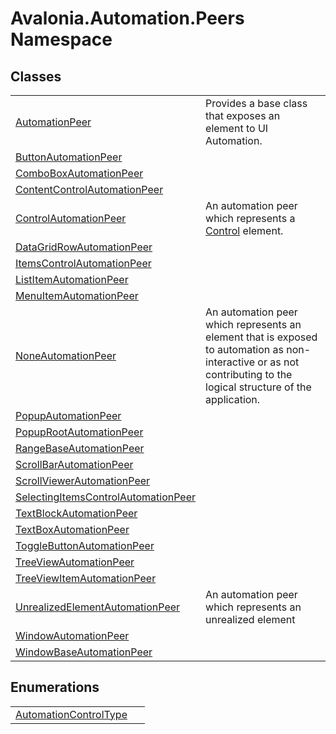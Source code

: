 # Avalonia.Automation.Peers Namespace






## Classes
<table>
<tr>
<td><a href="T_Avalonia_Automation_Peers_AutomationPeer">AutomationPeer</a></td>
<td>Provides a base class that exposes an element to UI Automation.</td>
</tr>
<tr>
<td><a href="T_Avalonia_Automation_Peers_ButtonAutomationPeer">ButtonAutomationPeer</a></td>
<td> </td>
</tr>
<tr>
<td><a href="T_Avalonia_Automation_Peers_ComboBoxAutomationPeer">ComboBoxAutomationPeer</a></td>
<td> </td>
</tr>
<tr>
<td><a href="T_Avalonia_Automation_Peers_ContentControlAutomationPeer">ContentControlAutomationPeer</a></td>
<td> </td>
</tr>
<tr>
<td><a href="T_Avalonia_Automation_Peers_ControlAutomationPeer">ControlAutomationPeer</a></td>
<td>An automation peer which represents a <a href="T_Avalonia_Controls_Control">Control</a> element.</td>
</tr>
<tr>
<td><a href="T_Avalonia_Automation_Peers_DataGridRowAutomationPeer">DataGridRowAutomationPeer</a></td>
<td> </td>
</tr>
<tr>
<td><a href="T_Avalonia_Automation_Peers_ItemsControlAutomationPeer">ItemsControlAutomationPeer</a></td>
<td> </td>
</tr>
<tr>
<td><a href="T_Avalonia_Automation_Peers_ListItemAutomationPeer">ListItemAutomationPeer</a></td>
<td> </td>
</tr>
<tr>
<td><a href="T_Avalonia_Automation_Peers_MenuItemAutomationPeer">MenuItemAutomationPeer</a></td>
<td> </td>
</tr>
<tr>
<td><a href="T_Avalonia_Automation_Peers_NoneAutomationPeer">NoneAutomationPeer</a></td>
<td>An automation peer which represents an element that is exposed to automation as non- interactive or as not contributing to the logical structure of the application.</td>
</tr>
<tr>
<td><a href="T_Avalonia_Automation_Peers_PopupAutomationPeer">PopupAutomationPeer</a></td>
<td> </td>
</tr>
<tr>
<td><a href="T_Avalonia_Automation_Peers_PopupRootAutomationPeer">PopupRootAutomationPeer</a></td>
<td> </td>
</tr>
<tr>
<td><a href="T_Avalonia_Automation_Peers_RangeBaseAutomationPeer">RangeBaseAutomationPeer</a></td>
<td> </td>
</tr>
<tr>
<td><a href="T_Avalonia_Automation_Peers_ScrollBarAutomationPeer">ScrollBarAutomationPeer</a></td>
<td> </td>
</tr>
<tr>
<td><a href="T_Avalonia_Automation_Peers_ScrollViewerAutomationPeer">ScrollViewerAutomationPeer</a></td>
<td> </td>
</tr>
<tr>
<td><a href="T_Avalonia_Automation_Peers_SelectingItemsControlAutomationPeer">SelectingItemsControlAutomationPeer</a></td>
<td> </td>
</tr>
<tr>
<td><a href="T_Avalonia_Automation_Peers_TextBlockAutomationPeer">TextBlockAutomationPeer</a></td>
<td> </td>
</tr>
<tr>
<td><a href="T_Avalonia_Automation_Peers_TextBoxAutomationPeer">TextBoxAutomationPeer</a></td>
<td> </td>
</tr>
<tr>
<td><a href="T_Avalonia_Automation_Peers_ToggleButtonAutomationPeer">ToggleButtonAutomationPeer</a></td>
<td> </td>
</tr>
<tr>
<td><a href="T_Avalonia_Automation_Peers_TreeViewAutomationPeer">TreeViewAutomationPeer</a></td>
<td> </td>
</tr>
<tr>
<td><a href="T_Avalonia_Automation_Peers_TreeViewItemAutomationPeer">TreeViewItemAutomationPeer</a></td>
<td> </td>
</tr>
<tr>
<td><a href="T_Avalonia_Automation_Peers_UnrealizedElementAutomationPeer">UnrealizedElementAutomationPeer</a></td>
<td>An automation peer which represents an unrealized element</td>
</tr>
<tr>
<td><a href="T_Avalonia_Automation_Peers_WindowAutomationPeer">WindowAutomationPeer</a></td>
<td> </td>
</tr>
<tr>
<td><a href="T_Avalonia_Automation_Peers_WindowBaseAutomationPeer">WindowBaseAutomationPeer</a></td>
<td> </td>
</tr>
</table>

## Enumerations
<table>
<tr>
<td><a href="T_Avalonia_Automation_Peers_AutomationControlType">AutomationControlType</a></td>
<td> </td>
</tr>
</table>